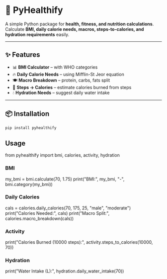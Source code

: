 # 🏥 PyHealthify

A simple Python package for **health, fitness, and nutrition calculations**.  
Calculate **BMI, daily calorie needs, macros, steps-to-calories, and hydration requirements** easily.

---

## ✨ Features
- 📊 **BMI Calculator** – with WHO categories  
- 🔥 **Daily Calorie Needs** – using Mifflin-St Jeor equation  
- 🍽️ **Macro Breakdown** – protein, carbs, fats split  
- 🚶 **Steps → Calories** – estimate calories burned from steps  
- 💧 **Hydration Needs** – suggest daily water intake  

---

## 📦 Installation
```bash
pip install pyhealthify
```

## Usage

from pyhealthify import bmi, calories, activity, hydration

### BMI
my_bmi = bmi.calculate(70, 1.75)
print("BMI:", my_bmi, "-", bmi.category(my_bmi))

### Daily Calories
cals = calories.daily_calories(70, 175, 25, "male", "moderate")
print("Calories Needed:", cals)
print("Macro Split:", calories.macro_breakdown(cals))

### Activity
print("Calories Burned (10000 steps):", activity.steps_to_calories(10000, 70))

### Hydration
print("Water Intake (L):", hydration.daily_water_intake(70))
